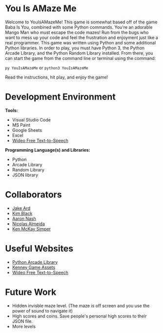 # You Is AMaze Me

Welcome to YouIsAMazeMe! This game is somewhat based off of the game Baba Is You, combined with some Python commands. You're an adorable Mango Man who must escape the code mazes! Run from the bugs who want to mess up your code and feel the frustration and enjoyment just like a real programmer. This game was written using Python and some additional Python libraries. In order to play, you must have Python 3, the Python Arcade Library, and the Python Random Library installed. From there, you can start the game from the command line or terminal using the command:

`py YouIsAMazeMe` or `python3 YouIsAMazeMe`

Read the instructions, hit play, and enjoy the game!

# Development Environment

**Tools:**
 
* Visual Studio Code
* MS Paint
* Google Sheets
* Excel
* [Wideo Free Text-to-Speech](https://wideo.co/text-to-speech/)

**Programming Language(s) and Libraries:**

* Python
* Arcade Library
* Random Library
* JSON library

# Collaborators

* [Jake Ard](https://github.com/jakeard)
* [Kim Black](https://github.com/Kim-Quirk)
* [Aaron Nash](https://github.com/aaronhnash)
* [Nicolas Almeida](https://github.com/Rathianno)
* [Ken McKay Simper](https://github.com/ksimper97)

# Useful Websites

* [Python Arcade Library](https://api.arcade.academy/en/latest/)
* [Kenney Game Assets](https://www.kenney.nl/assets)
* [Wideo Free Text-to-Speech](https://wideo.co/text-to-speech/)

# Future Work

* Hidden invisble maze level. (The maze is off screen and you use the power of sound to navigate it)
* High scores and coins. Save people's personal high scores to their JSON file.
* More levels
